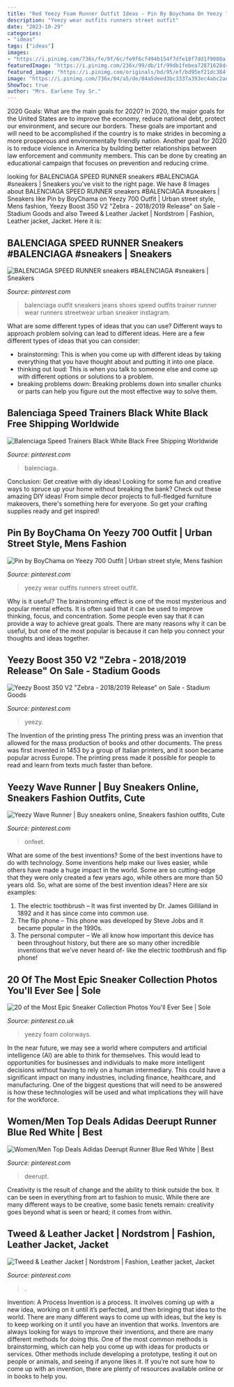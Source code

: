 ```yaml
---
title: "Red Yeezy Foam Runner Outfit Ideas - Pin By Boychama On Yeezy 700 Outfit"
description: "Yeezy wear outfits runners street outfit"
date: "2023-10-29"
categories:
- "ideas"
tags: ["ideas"]
images:
- "https://i.pinimg.com/736x/fe/9f/6c/fe9f6cf494b154f7dfe18f7dd1f9088a.jpg"
featuredImage: "https://i.pinimg.com/236x/99/db/1f/99db1febea72871628d4027d56129905--bones-everything.jpg?nii=t"
featured_image: "https://i.pinimg.com/originals/bd/95/ef/bd95ef21dc384f9ec70d76dbb88db014.jpg"
image: "https://i.pinimg.com/736x/04/a5/de/04a5deed3bc3337a393ec4abc2ae7041.jpg"
ShowToc: true
author: "Mrs. Earlene Toy Sr."
---
```



2020 Goals: What are the main goals for 2020?
In 2020, the major goals for the United States are to improve the economy, reduce national debt, protect our environment, and secure our borders. These goals are important and will need to be accomplished if the country is to make strides in becoming a more prosperous and environmentally friendly nation. Another goal for 2020 is to reduce violence in America by building better relationships between law enforcement and community members. This can be done by creating an educational campaign that focuses on prevention and reducing crime.

	

		
looking for BALENCIAGA SPEED RUNNER sneakers #BALENCIAGA #sneakers | Sneakers you've visit to the right page. We have 8 Images about BALENCIAGA SPEED RUNNER sneakers #BALENCIAGA #sneakers | Sneakers like Pin by BoyChama on Yeezy 700 Outfit | Urban street style, Mens fashion, Yeezy Boost 350 V2 &quot;Zebra - 2018/2019 Release&quot; on Sale - Stadium Goods and also Tweed &amp; Leather Jacket | Nordstrom | Fashion, Leather jacket, Jacket. Here it is:
		
    
## BALENCIAGA SPEED RUNNER Sneakers #BALENCIAGA #sneakers | Sneakers

<img loading=lazy src="https://i.pinimg.com/736x/04/a5/de/04a5deed3bc3337a393ec4abc2ae7041.jpg" onerror="this.onerror=null;this.src='https://tse3.mm.bing.net/th?id=OIP.U0buFHgje4hs5evk5oT8DAHaHa&amp;pid=15.1';" alt="BALENCIAGA SPEED RUNNER sneakers #BALENCIAGA #sneakers | Sneakers">

_Source: pinterest.com_

>balenciaga outfit sneakers jeans shoes speed outfits trainer runner wear runners streetwear urban sneaker instagram. 

	

What are some different types of ideas that you can use?
Different ways to approach problem solving can lead to different ideas. Here are a few different types of ideas that you can consider: 
- brainstorming: This is when you come up with different ideas by taking everything that you have thought about and putting it into one place. 
- thinking out loud: This is when you talk to someone else and come up with different options or solutions to a problem. 
- breaking problems down: Breaking problems down into smaller chunks or parts can help you figure out the most effective way to solve them.

    
## Balenciaga Speed Trainers Black White Black Free Shipping Worldwide

<img loading=lazy src="https://i.pinimg.com/originals/c0/54/31/c0543104a33226c5b6ae2a9044e64ccd.jpg" onerror="this.onerror=null;this.src='https://tse2.mm.bing.net/th?id=OIP.eXSFIU63QbQLCFuOu15E2AHaKQ&amp;pid=15.1';" alt="Balenciaga Speed Trainers Black White Black Free Shipping Worldwide">

_Source: pinterest.com_

>balenciaga. 

	

Conclusion: Get creative with diy ideas!
Looking for some fun and creative ways to spruce up your home without breaking the bank? Check out these amazing DIY ideas!
From simple decor projects to full-fledged furniture makeovers, there's something here for everyone. So get your crafting supplies ready and get inspired!

    
## Pin By BoyChama On Yeezy 700 Outfit | Urban Street Style, Mens Fashion

<img loading=lazy src="https://i.pinimg.com/originals/92/60/19/9260190bef59a3e71f205959781f5e1b.jpg" onerror="this.onerror=null;this.src='https://tse2.mm.bing.net/th?id=OIP.fltnqtY0VTJQvJHrBR1OdwHaHG&amp;pid=15.1';" alt="Pin by BoyChama on Yeezy 700 Outfit | Urban street style, Mens fashion">

_Source: pinterest.com_

>yeezy wear outfits runners street outfit. 

	

Why is it useful?
The brainstroming effect is one of the most mysterious and popular mental effects. It is often said that it can be used to improve thinking, focus, and concentration. Some people even say that it can provide a way to achieve great goals. There are many reasons why it can be useful, but one of the most popular is because it can help you connect your thoughts and ideas together.

    
## Yeezy Boost 350 V2 &quot;Zebra - 2018/2019 Release&quot; On Sale - Stadium Goods

<img loading=lazy src="https://i.pinimg.com/736x/fe/9f/6c/fe9f6cf494b154f7dfe18f7dd1f9088a.jpg" onerror="this.onerror=null;this.src='https://tse3.mm.bing.net/th?id=OIP.tTzhYJV8d4scXhRdzJZYtAHaLH&amp;pid=15.1';" alt="Yeezy Boost 350 V2 &quot;Zebra - 2018/2019 Release&quot; on Sale - Stadium Goods">

_Source: pinterest.com_

>yeezy. 

	

The Invention of the printing press
The printing press was an invention that allowed for the mass production of books and other documents. The press was first invented in 1453 by a group of Italian printers, and it soon became popular across Europe. The printing press made it possible for people to read and learn from texts much faster than before.

    
## Yeezy Wave Runner | Buy Sneakers Online, Sneakers Fashion Outfits, Cute

<img loading=lazy src="https://i.pinimg.com/originals/b5/56/e0/b556e0e01af531396a2910ba6a2a965b.jpg" onerror="this.onerror=null;this.src='https://tse4.mm.bing.net/th?id=OIP.TEgkpPMGS0hQ_-RG1IE67AHaJv&amp;pid=15.1';" alt="Yeezy Wave Runner | Buy sneakers online, Sneakers fashion outfits, Cute">

_Source: pinterest.com_

>onfeet. 

	

What are some of the best inventions?
Some of the best inventions have to do with technology. Some inventions help make our lives easier, while others have made a huge impact in the world. Some are so cutting-edge that they were only created a few years ago, while others are more than 50 years old. So, what are some of the best invention ideas? Here are six examples: 
1) The electric toothbrush – It was first invented by Dr. James Gilliland in 1892 and it has since come into common use.
2) The flip phone – This phone was developed by Steve Jobs and it became popular in the 1990s.
3) The personal computer – We all know how important this device has been throughout history, but there are so many other incredible inventions that we’ve never heard of- like the electric toothbrush and flip phone!

    
## 20 Of The Most Epic Sneaker Collection Photos You&#039;ll Ever See | Sole

<img loading=lazy src="https://i.pinimg.com/originals/c6/53/5b/c6535ba6a0afedfde90c7035ffb4f860.jpg" onerror="this.onerror=null;this.src='https://tse3.mm.bing.net/th?id=OIP.SeWjoACRXRpNm-Q0nt8yKQHaEH&amp;pid=15.1';" alt="20 of the Most Epic Sneaker Collection Photos You&#039;ll Ever See | Sole">

_Source: pinterest.co.uk_

>yeezy foam colorways. 

	

In the near future, we may see a world where computers and artificial intelligence (AI) are able to think for themselves. This would lead to opportunities for businesses and individuals to make more intelligent decisions without having to rely on a human intermediary. This could have a significant impact on many industries, including finance, healthcare, and manufacturing. One of the biggest questions that will need to be answered is how these technologies will be used and what implications they will have for the workforce.

    
## Women/Men Top Deals Adidas Deerupt Runner Blue Red White | Best

<img loading=lazy src="https://i.pinimg.com/originals/bd/95/ef/bd95ef21dc384f9ec70d76dbb88db014.jpg" onerror="this.onerror=null;this.src='https://tse4.mm.bing.net/th?id=OIP.JEQWmb2Q96vAgYWhs9eEhAHaE8&amp;pid=15.1';" alt="Women/Men Top Deals Adidas Deerupt Runner Blue Red White | Best">

_Source: pinterest.com_

>deerupt. 

	

Creativity is the result of change and the ability to think outside the box. It can be seen in everything from art to fashion to music. While there are many different ways to be creative, some basic tenets remain: creativity goes beyond what is seen or heard; it comes from within.

    
## Tweed &amp; Leather Jacket | Nordstrom | Fashion, Leather Jacket, Jacket

<img loading=lazy src="https://i.pinimg.com/236x/99/db/1f/99db1febea72871628d4027d56129905--bones-everything.jpg?nii=t" onerror="this.onerror=null;this.src='https://tse4.mm.bing.net/th?id=OIP.7knJSEbufaUU9YuoVNPmNgAAAA&amp;pid=15.1';" alt="Tweed &amp; Leather Jacket | Nordstrom | Fashion, Leather jacket, Jacket">

_Source: pinterest.com_

>. 

	

Invention: A Process
Invention is a process. It involves coming up with a new idea, working on it until it’s perfected, and then bringing that idea to the world. There are many different ways to come up with ideas, but the key is to keep working on it until you have an invention that works. Inventors are always looking for ways to improve their inventions, and there are many different methods for doing this. One of the most common methods is brainstorming, which can help you come up with ideas for products or services. Other methods include developing a prototype, testing it out on people or animals, and seeing if anyone likes it. If you’re not sure how to come up with an invention, there are plenty of resources available online or in books to help you.

